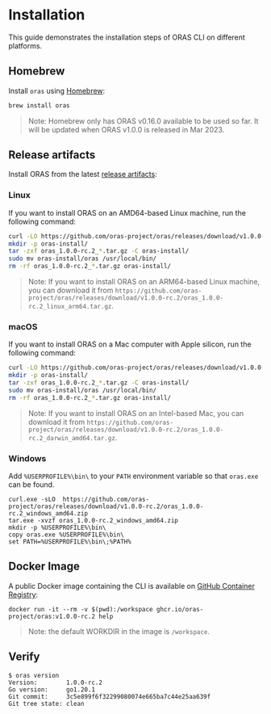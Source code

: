 # Installation

This guide demonstrates the installation steps of ORAS CLI on different platforms.

## Homebrew

Install `oras` using [Homebrew](https://brew.sh/):

```bash
brew install oras
```

> Note: Homebrew only has ORAS v0.16.0 available to be used so far. It will be updated when ORAS v1.0.0 is released in Mar 2023.

## Release artifacts

Install ORAS from the latest [release artifacts](https://github.com/oras-project/oras/releases):

### Linux

If you want to install ORAS on an AMD64-based Linux machine, run the following command:

```bash
curl -LO https://github.com/oras-project/oras/releases/download/v1.0.0-rc.2/oras_1.0.0-rc.2_linux_amd64.tar.gz
mkdir -p oras-install/
tar -zxf oras_1.0.0-rc.2_*.tar.gz -C oras-install/
sudo mv oras-install/oras /usr/local/bin/
rm -rf oras_1.0.0-rc.2_*.tar.gz oras-install/
```

> Note: If you want to install ORAS on an ARM64-based Linux machine, you can download it from `https://github.com/oras-project/oras/releases/download/v1.0.0-rc.2/oras_1.0.0-rc.2_linux_arm64.tar.gz`.

### macOS

If you want to install ORAS on a Mac computer with Apple silicon, run the following command:

```bash
curl -LO https://github.com/oras-project/oras/releases/download/v1.0.0-rc.2/oras_1.0.0-rc.2_darwin_arm64.tar.gz
mkdir -p oras-install/
tar -zxf oras_1.0.0-rc.2_*.tar.gz -C oras-install/
sudo mv oras-install/oras /usr/local/bin/
rm -rf oras_1.0.0-rc.2_*.tar.gz oras-install/
```

> Note: If you want to install ORAS on an Intel-based Mac, you can download it from `https://github.com/oras-project/oras/releases/download/v1.0.0-rc.2/oras_1.0.0-rc.2_darwin_amd64.tar.gz`.

### Windows

Add `%USERPROFILE%\bin\` to your `PATH` environment variable so that `oras.exe` can be found.

```shell
curl.exe -sLO  https://github.com/oras-project/oras/releases/download/v1.0.0-rc.2/oras_1.0.0-rc.2_windows_amd64.zip
tar.exe -xvzf oras_1.0.0-rc.2_windows_amd64.zip
mkdir -p %USERPROFILE%\bin\
copy oras.exe %USERPROFILE%\bin\
set PATH=%USERPROFILE%\bin\;%PATH%
```

## Docker Image

A public Docker image containing the CLI is available on [GitHub Container Registry](https://github.com/orgs/oras-project/packages/container/package/oras):

```
docker run -it --rm -v $(pwd):/workspace ghcr.io/oras-project/oras:v1.0.0-rc.2 help
```

> Note: the default WORKDIR in the image is `/workspace`.

## Verify

```shell
$ oras version
Version:        1.0.0-rc.2
Go version:     go1.20.1
Git commit:     3c5e899f6f32299080074e665ba7c44e25aa639f
Git tree state: clean
```
